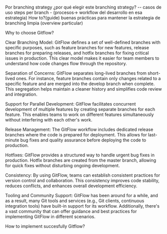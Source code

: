 Por branching strategy
¿por qué elegir este branching strategy? -- casos de uso
steps per branch - (procesos-> workflow del desarrollo en esa estrategia) How to?(guide)
buenas prácticas para mantener la estrategia de branching limpia (overview particular)

Why to choose Gitflow?

Clear Branching Model: GitFlow defines a set of well-defined branches with specific purposes, such as feature branches for new features, release branches for preparing releases, and hotfix branches for fixing critical issues in production. This clear model makes it easier for team members to understand how code changes flow through the repository.

Separation of Concerns: GitFlow separates long-lived branches from short-lived ones. For instance, feature branches contain only changes related to a specific feature and are merged into the develop branch when complete. This segregation helps maintain a cleaner history and simplifies code review and integration.

Support for Parallel Development: GitFlow facilitates concurrent development of multiple features by creating separate branches for each feature. This enables teams to work on different features simultaneously without interfering with each other's work.

Release Management: The GitFlow workflow includes dedicated release branches where the code is prepared for deployment. This allows for last-minute bug fixes and quality assurance before deploying the code to production.

Hotfixes: GitFlow provides a structured way to handle urgent bug fixes in production. Hotfix branches are created from the master branch, allowing for quick fixes without disturbing ongoing development.

Consistency: By using GitFlow, teams can establish consistent practices for version control and collaboration. This consistency improves code stability, reduces conflicts, and enhances overall development efficiency.

Tooling and Community Support: GitFlow has been around for a while, and as a result, many Git tools and services (e.g., Git clients, continuous integration tools) have built-in support for its workflow. Additionally, there's a vast community that can offer guidance and best practices for implementing GitFlow in different scenarios.

How to implement succesfully Gitflow?

